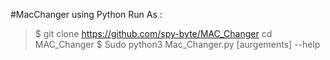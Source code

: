 #MacChanger using Python
Run As :
   > $ git clone https://github.com/spy-byte/MAC_Changer
   > cd MAC_Changer
   > $ Sudo python3 Mac_Changer.py [aurgements] --help
